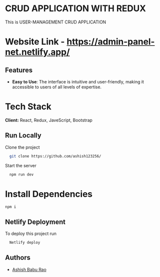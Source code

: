 
# CRUD APPLICATION WITH REDUX 

This is USER-MANAGEMENT CRUD APPLICATION

# Website Link - https://admin-panel-net.netlify.app/


## Features

- **Easy to Use**: The interface is intuitive and user-friendly, making it accessible to users of all levels of expertise.



# Tech Stack

**Client:** React, Redux, JaveScript, Bootstrap




## Run Locally

Clone the project

```bash
  git clone https://github.com/ashish123256/
```


Start the server

```bash
  npm run dev
```


# Install Dependencies

 `npm i`






## Netlify Deployment

To deploy this project run

```bash
  Netlify deploy
```






## Authors

- [Ashish Babu Rao](https://github.com/ashish123256)


